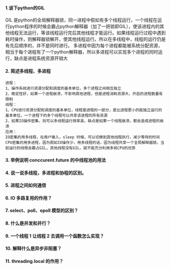 #### 1.谈下python的GIL
GIL 是python的全局解释器锁，同一进程中假如有多个线程运行，一个线程在运行python程序的时候会霸占python解释器（加了一把锁即GIL），使该进程内的其他线程无法运行，等该线程运行完后其他线程才能运行。如果线程运行过程中遇到耗时操作，则解释器锁解开，使其他线程运行。所以在多线程中，线程的运行仍是有先后顺序的，并不是同时进行。
多进程中因为每个进程都能被系统分配资源，相当于每个进程有了一个python解释器，所以多进程可以实现多个进程的同时运行，缺点是进程系统资源开销大
#### 2. 简述多线程、多进程
```
进程：
1、操作系统进行资源分配和调度的基本单位，多个进程之间相互独立
2、稳定性好，如果一个进程崩溃，不影响其他进程，但是进程消耗资源大，开启的进程数量有限制
线程：
1、CPU进行资源分配和调度的基本单位，线程是进程的一部分，是比进程更小的能独立运行的基本单位，一个进程下的多个线程可以共享该进程的所有资源
2、如果IO操作密集，则可以多线程运行效率高，缺点是如果一个线程崩溃，都会造成进程的崩溃
应用：
IO密集的用多线程，在用户输入，sleep 时候，可以切换到其他线程执行，减少等待的时间
CPU密集的用多进程，因为假如IO操作少，用多线程的话，因为线程共享一个全局解释器锁，当前运行的线程会霸占GIL，其他线程没有GIL，就不能充分利用多核CPU的优势
```
#### 3. 举例说明 conccurent.future 的中线程池的用法
#### 4. 说一说多线程，多进程和协程的区别。
#### 5. 进程之间如何通信
#### 6. IO 多路复用的作用？
#### 7. select、poll、epoll 模型的区别？
#### 8. 什么是并发和并行？
#### 9. 一个线程 1 让线程 2 去调用一个函数怎么实现？
#### 10. 解释什么是异步非阻塞？
#### 11. threading.local 的作用？
